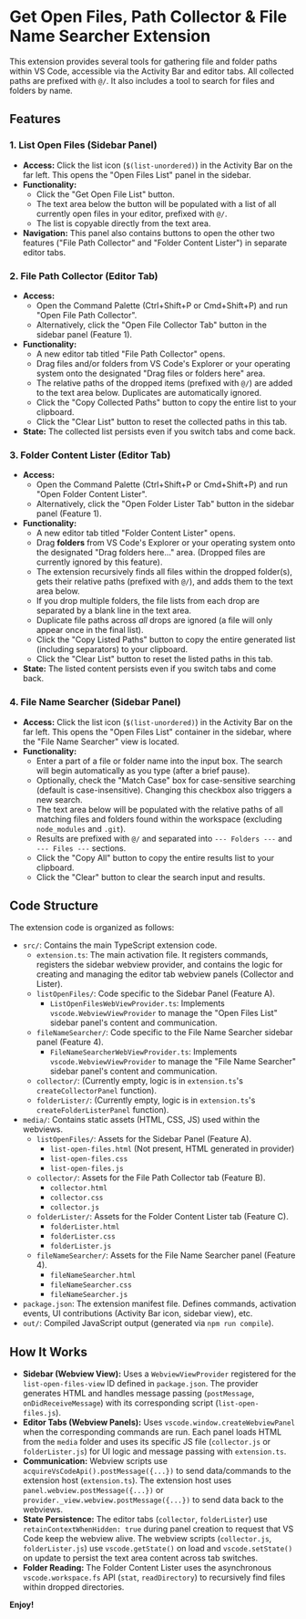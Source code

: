 # Get Open Files, Path Collector & File Name Searcher Extension

This extension provides several tools for gathering file and folder paths within VS Code, accessible via the Activity Bar and editor tabs. All collected paths are prefixed with `@/`. It also includes a tool to search for files and folders by name.

## Features

### 1. List Open Files (Sidebar Panel)

*   **Access:** Click the list icon (`$(list-unordered)`) in the Activity Bar on the far left. This opens the "Open Files List" panel in the sidebar.
*   **Functionality:**
    *   Click the "Get Open File List" button.
    *   The text area below the button will be populated with a list of all currently open files in your editor, prefixed with `@/`.
    *   The list is copyable directly from the text area.
*   **Navigation:** This panel also contains buttons to open the other two features ("File Path Collector" and "Folder Content Lister") in separate editor tabs.

### 2. File Path Collector (Editor Tab)

*   **Access:**
    *   Open the Command Palette (Ctrl+Shift+P or Cmd+Shift+P) and run "Open File Path Collector".
    *   Alternatively, click the "Open File Collector Tab" button in the sidebar panel (Feature 1).
*   **Functionality:**
    *   A new editor tab titled "File Path Collector" opens.
    *   Drag files and/or folders from VS Code's Explorer or your operating system onto the designated "Drag files or folders here" area.
    *   The relative paths of the dropped items (prefixed with `@/`) are added to the text area below. Duplicates are automatically ignored.
    *   Click the "Copy Collected Paths" button to copy the entire list to your clipboard.
    *   Click the "Clear List" button to reset the collected paths in this tab.
*   **State:** The collected list persists even if you switch tabs and come back.

### 3. Folder Content Lister (Editor Tab)

*   **Access:**
    *   Open the Command Palette (Ctrl+Shift+P or Cmd+Shift+P) and run "Open Folder Content Lister".
    *   Alternatively, click the "Open Folder Lister Tab" button in the sidebar panel (Feature 1).
*   **Functionality:**
    *   A new editor tab titled "Folder Content Lister" opens.
    *   Drag **folders** from VS Code's Explorer or your operating system onto the designated "Drag folders here..." area. (Dropped files are currently ignored by this feature).
    *   The extension recursively finds all files within the dropped folder(s), gets their relative paths (prefixed with `@/`), and adds them to the text area below.
    *   If you drop multiple folders, the file lists from each drop are separated by a blank line in the text area.
    *   Duplicate file paths across *all* drops are ignored (a file will only appear once in the final list).
    *   Click the "Copy Listed Paths" button to copy the entire generated list (including separators) to your clipboard.
    *   Click the "Clear List" button to reset the listed paths in this tab.
*   **State:** The listed content persists even if you switch tabs and come back.

### 4. File Name Searcher (Sidebar Panel)

*   **Access:** Click the list icon (`$(list-unordered)`) in the Activity Bar on the far left. This opens the "Open Files List" container in the sidebar, where the "File Name Searcher" view is located.
*   **Functionality:**
    *   Enter a part of a file or folder name into the input box. The search will begin automatically as you type (after a brief pause).
    *   Optionally, check the "Match Case" box for case-sensitive searching (default is case-insensitive). Changing this checkbox also triggers a new search.
    *   The text area below will be populated with the relative paths of all matching files and folders found within the workspace (excluding `node_modules` and `.git`).
    *   Results are prefixed with `@/` and separated into `--- Folders ---` and `--- Files ---` sections.
    *   Click the "Copy All" button to copy the entire results list to your clipboard.
    *   Click the "Clear" button to clear the search input and results.

## Code Structure

The extension code is organized as follows:

*   `src/`: Contains the main TypeScript extension code.
    *   `extension.ts`: The main activation file. It registers commands, registers the sidebar webview provider, and contains the logic for creating and managing the editor tab webview panels (Collector and Lister).
    *   `listOpenFiles/`: Code specific to the Sidebar Panel (Feature A).
        *   `ListOpenFilesWebViewProvider.ts`: Implements `vscode.WebviewViewProvider` to manage the "Open Files List" sidebar panel's content and communication.
    *   `fileNameSearcher/`: Code specific to the File Name Searcher sidebar panel (Feature 4).
        *   `FileNameSearcherWebViewProvider.ts`: Implements `vscode.WebviewViewProvider` to manage the "File Name Searcher" sidebar panel's content and communication.
    *   `collector/`: (Currently empty, logic is in `extension.ts`'s `createCollectorPanel` function).
    *   `folderLister/`: (Currently empty, logic is in `extension.ts`'s `createFolderListerPanel` function).
*   `media/`: Contains static assets (HTML, CSS, JS) used within the webviews.
    *   `listOpenFiles/`: Assets for the Sidebar Panel (Feature A).
        *   `list-open-files.html` (Not present, HTML generated in provider)
        *   `list-open-files.css`
        *   `list-open-files.js`
    *   `collector/`: Assets for the File Path Collector tab (Feature B).
        *   `collector.html`
        *   `collector.css`
        *   `collector.js`
    *   `folderLister/`: Assets for the Folder Content Lister tab (Feature C).
        *   `folderLister.html`
        *   `folderLister.css`
        *   `folderLister.js`
    *   `fileNameSearcher/`: Assets for the File Name Searcher panel (Feature 4).
        *   `fileNameSearcher.html`
        *   `fileNameSearcher.css`
        *   `fileNameSearcher.js`
*   `package.json`: The extension manifest file. Defines commands, activation events, UI contributions (Activity Bar icon, sidebar view), etc.
*   `out/`: Compiled JavaScript output (generated via `npm run compile`).

## How It Works

*   **Sidebar (Webview View):** Uses a `WebviewViewProvider` registered for the `list-open-files-view` ID defined in `package.json`. The provider generates HTML and handles message passing (`postMessage`, `onDidReceiveMessage`) with its corresponding script (`list-open-files.js`).
*   **Editor Tabs (Webview Panels):** Uses `vscode.window.createWebviewPanel` when the corresponding commands are run. Each panel loads HTML from the `media` folder and uses its specific JS file (`collector.js` or `folderLister.js`) for UI logic and message passing with `extension.ts`.
*   **Communication:** Webview scripts use `acquireVsCodeApi().postMessage({...})` to send data/commands to the extension host (`extension.ts`). The extension host uses `panel.webview.postMessage({...})` or `provider._view.webview.postMessage({...})` to send data back to the webviews.
*   **State Persistence:** The editor tabs (`collector`, `folderLister`) use `retainContextWhenHidden: true` during panel creation to request that VS Code keep the webview alive. The webview scripts (`collector.js`, `folderLister.js`) use `vscode.getState()` on load and `vscode.setState()` on update to persist the text area content across tab switches.
*   **Folder Reading:** The Folder Content Lister uses the asynchronous `vscode.workspace.fs` API (`stat`, `readDirectory`) to recursively find files within dropped directories.

**Enjoy!**
